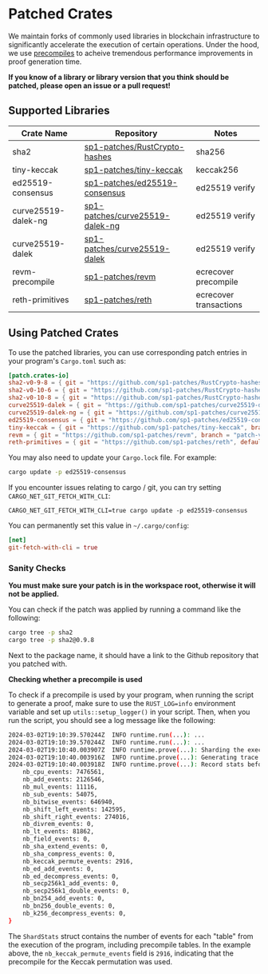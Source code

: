 # Patched Crates

We maintain forks of commonly used libraries in blockchain infrastructure to significantly accelerate the execution of certain operations.
Under the hood, we use [precompiles](./precompiles.md) to acheive tremendous performance improvements in proof generation time.

**If you know of a library or library version that you think should be patched, please open an issue or a pull request!**

## Supported Libraries

| Crate Name          | Repository                                                                            | Notes                  |
| ------------------- | ------------------------------------------------------------------------------------- | ---------------------- |
| sha2                | [sp1-patches/RustCrypto-hashes](https://github.com/sp1-patches/RustCrypto-hashes)     | sha256                 |
| tiny-keccak         | [sp1-patches/tiny-keccak](https://github.com/sp1-patches/tiny-keccak)                 | keccak256              |
| ed25519-consensus   | [sp1-patches/ed25519-consensus](http://github.com/sp1-patches/ed25519-consensus)      | ed25519 verify         |
| curve25519-dalek-ng | [sp1-patches/curve25519-dalek-ng](https://github.com/sp1-patches/curve25519-dalek-ng) | ed25519 verify         |
| curve25519-dalek    | [sp1-patches/curve25519-dalek](https://github.com/sp1-patches/curve25519-dalek)       | ed25519 verify         |
| revm-precompile     | [sp1-patches/revm](https://github.com/sp1-patches/revm)                               | ecrecover precompile   |
| reth-primitives     | [sp1-patches/reth](https://github.com/sp1-patches/reth)                               | ecrecover transactions |

## Using Patched Crates

To use the patched libraries, you can use corresponding patch entries in your program's `Cargo.toml` such as:

```toml
[patch.crates-io]
sha2-v0-9-8 = { git = "https://github.com/sp1-patches/RustCrypto-hashes", package = "sha2", branch = "patch-v0.9.8" }
sha2-v0-10-6 = { git = "https://github.com/sp1-patches/RustCrypto-hashes", package = "sha2", branch = "patch-v0.10.6" }
sha2-v0-10-8 = { git = "https://github.com/sp1-patches/RustCrypto-hashes", package = "sha2", branch = "patch-v0.10.8" }
curve25519-dalek = { git = "https://github.com/sp1-patches/curve25519-dalek", branch = "patch-v4.1.1" }
curve25519-dalek-ng = { git = "https://github.com/sp1-patches/curve25519-dalek-ng", branch = "patch-v4.1.1" }
ed25519-consensus = { git = "https://github.com/sp1-patches/ed25519-consensus", branch = "patch-v2.1.0" }
tiny-keccak = { git = "https://github.com/sp1-patches/tiny-keccak", branch = "patch-v2.0.2" }
revm = { git = "https://github.com/sp1-patches/revm", branch = "patch-v5.0.0" }
reth-primitives = { git = "https://github.com/sp1-patches/reth", default-features = false, branch = "sp1-reth" }
```

You may also need to update your `Cargo.lock` file. For example:

```bash
cargo update -p ed25519-consensus
```

If you encounter issues relating to cargo / git, you can try setting `CARGO_NET_GIT_FETCH_WITH_CLI`:

```
CARGO_NET_GIT_FETCH_WITH_CLI=true cargo update -p ed25519-consensus
```

You can permanently set this value in `~/.cargo/config`:

```toml
[net]
git-fetch-with-cli = true
```

### Sanity Checks

**You must make sure your patch is in the workspace root, otherwise it will not be applied.**

You can check if the patch was applied by running a command like the following:

```bash
cargo tree -p sha2
cargo tree -p sha2@0.9.8
```

Next to the package name, it should have a link to the Github repository that you patched with.

**Checking whether a precompile is used**

To check if a precompile is used by your program, when running the script to generate a proof, make sure to use the `RUST_LOG=info` environment variable and set up `utils::setup_logger()` in your script. Then, when you run the script, you should see a log message like the following:

```bash
2024-03-02T19:10:39.570244Z  INFO runtime.run(...): ... 
2024-03-02T19:10:39.570244Z  INFO runtime.run(...): ... 
2024-03-02T19:10:40.003907Z  INFO runtime.prove(...): Sharding the execution record.
2024-03-02T19:10:40.003916Z  INFO runtime.prove(...): Generating trace for each chip.
2024-03-02T19:10:40.003918Z  INFO runtime.prove(...): Record stats before generate_trace (incomplete): ShardStats {
    nb_cpu_events: 7476561,
    nb_add_events: 2126546,
    nb_mul_events: 11116,
    nb_sub_events: 54075,
    nb_bitwise_events: 646940,
    nb_shift_left_events: 142595,
    nb_shift_right_events: 274016,
    nb_divrem_events: 0,
    nb_lt_events: 81862,
    nb_field_events: 0,
    nb_sha_extend_events: 0,
    nb_sha_compress_events: 0,
    nb_keccak_permute_events: 2916,
    nb_ed_add_events: 0,
    nb_ed_decompress_events: 0,
    nb_secp256k1_add_events: 0,
    nb_secp256k1_double_events: 0,
    nb_bn254_add_events: 0,
    nb_bn256_double_events: 0,
    nb_k256_decompress_events: 0,
}
```

The `ShardStats` struct contains the number of events for each "table" from the execution of the program, including precompile tables. In the example above, the `nb_keccak_permute_events` field is `2916`, indicating that the precompile for the Keccak permutation was used. 
